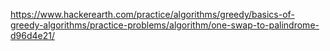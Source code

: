 https://www.hackerearth.com/practice/algorithms/greedy/basics-of-greedy-algorithms/practice-problems/algorithm/one-swap-to-palindrome-d96d4e21/
